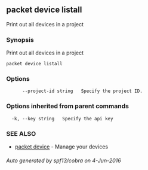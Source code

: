 ## packet device listall

Print out all devices in a project

### Synopsis


Print out all devices in a project

```
packet device listall
```

### Options

```
      --project-id string   Specify the project ID.
```

### Options inherited from parent commands

```
  -k, --key string   Specify the api key
```

### SEE ALSO
* [packet device](packet_device.md)	 - Manage your devices

###### Auto generated by spf13/cobra on 4-Jun-2016
